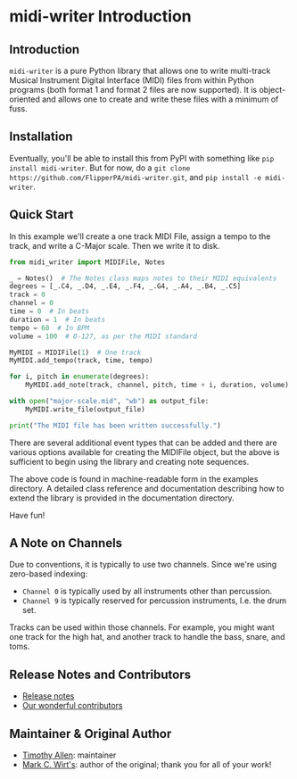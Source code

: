 # midi-writer Introduction

## Introduction

`midi-writer` is a pure Python library that allows one to write multi-track
Musical Instrument Digital Interface (MIDI) files from within Python
programs (both format 1 and format 2 files are now supported).
It is object-oriented and allows one to create and write these
files with a minimum of fuss.

## Installation

Eventually, you'll be able to install this from PyPI with something like `pip install midi-writer`. But for now, do a `git clone https://github.com/FlipperPA/midi-writer.git`, and `pip install -e midi-writer`.

## Quick Start

In this example we'll create a one track MIDI File, assign a tempo to the track, and write a C-Major scale. Then we write it to disk.

```python
from midi_writer import MIDIFile, Notes

_ = Notes()  # The Notes class maps notes to their MIDI equivalents
degrees = [_.C4, _.D4, _.E4, _.F4, _.G4, _.A4, _.B4, _.C5]
track = 0
channel = 0
time = 0  # In beats
duration = 1  # In beats
tempo = 60  # In BPM
volume = 100  # 0-127, as per the MIDI standard

MyMIDI = MIDIFile(1)  # One track
MyMIDI.add_tempo(track, time, tempo)

for i, pitch in enumerate(degrees):
    MyMIDI.add_note(track, channel, pitch, time + i, duration, volume)

with open("major-scale.mid", "wb") as output_file:
    MyMIDI.write_file(output_file)

print("The MIDI file has been written successfully.")
```

There are several additional event types that can be added and there are
various options available for creating the MIDIFile object, but the above
is sufficient to begin using the library and creating note sequences.

The above code is found in machine-readable form in the examples directory.
A detailed class reference and documentation describing how to extend
the library is provided in the documentation directory.

Have fun!

## A Note on Channels

Due to conventions, it is typically to use two channels. Since we're using zero-based indexing:

* `Channel 0` is typically used by all instruments other than percussion.
* `Channel 9` is typically reserved for percussion instruments, I.e. the drum set.

Tracks can be used within those channels. For example, you might want one track for the high hat, and another track to handle the bass, snare, and toms.

## Release Notes and Contributors

* [Release notes](https://github.com/flipperpa/midi-writer/releases)
* [Our wonderful contributors](https://github.com/flipperpa/midi-writer/graphs/contributors)

## Maintainer & Original Author

* [Timothy Allen](https://github.com/flipperpa): maintainer
* [Mark C. Wirt's](https://github.com/MarkCWirt): author of the original; thank you for all of your work!
